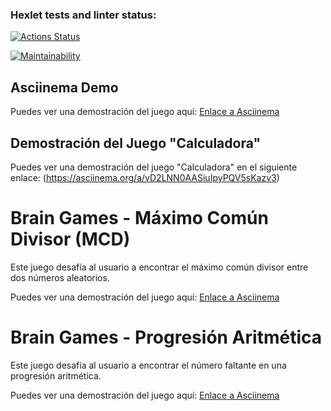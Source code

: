 ### Hexlet tests and linter status:
[![Actions Status](https://github.com/JavierQuinan/fullstack-javascript-project-98/actions/workflows/hexlet-check.yml/badge.svg)](https://github.com/JavierQuinan/fullstack-javascript-project-98/actions)

[![Maintainability](https://api.codeclimate.com/v1/badges/3130d2fe5048bbe322df/maintainability)](https://codeclimate.com/github/JavierQuinan/fullstack-javascript-project-98/maintainability)

## Asciinema Demo

Puedes ver una demostración del juego aquí: [Enlace a Asciinema](https://asciinema.org/a/gHWYrpbjogKeKBrTtHNQKQM4c)

## Demostración del Juego "Calculadora"

Puedes ver una demostración del juego "Calculadora" en el siguiente enlace:
(https://asciinema.org/a/vD2LNN0AASiuIpyPQV5sKazv3)

# Brain Games - Máximo Común Divisor (MCD)

Este juego desafía al usuario a encontrar el máximo común divisor entre dos números aleatorios.

Puedes ver una demostración del juego aquí: [Enlace a Asciinema](https://asciinema.org/a/egJpUsit4zhnAFRz5AOBcFmFZ)

# Brain Games - Progresión Aritmética

Este juego desafía al usuario a encontrar el número faltante en una progresión aritmética.

Puedes ver una demostración del juego aquí:
[Enlace a Asciinema](https://asciinema.org/a/im7mJmfBS1KyMWE6yfOkWlHAY)
